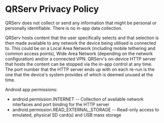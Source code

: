 # QRServ Privacy Policy

QRServ does not collect or send any information that might be personal or personally identifiable. There is no in-app data collection.

QRServ hosts content that the user specifically selects and that selection is then made available to any network the device being utilised is connected to. This could be on a Local Area Network (including mobile tethering and common access points), Wide Area Network (depending on the network configuration) and/or a connected VPN.
QRServ's on-device HTTP server that hosts the content can be stopped via the in-app control at any time. The port number that the HTTP server ends up with on each re-run is the one that the device's system provides of which is deemed unused at the time.

Android app permissions:

-   android.permission.INTERNET -- Collection of available network interfaces and port binding for the HTTP server
-   android.permission.READ_EXTERNAL_STORAGE -- Read-only access to emulated, physical SD card(s) and USB mass storage
